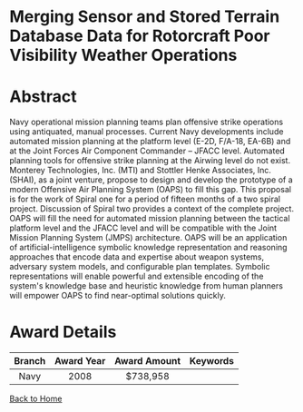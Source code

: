 
Merging Sensor and Stored Terrain Database Data for Rotorcraft Poor Visibility Weather Operations
=================================================================================================

# Abstract


Navy operational mission planning teams plan offensive strike operations using antiquated, manual processes.  Current Navy developments include automated mission planning at the platform level (E-2D, F/A-18, EA-6B) and at the Joint Forces Air Component Commander – JFACC level.  Automated planning tools for offensive strike planning at the Airwing level do not exist.  Monterey Technologies, Inc. (MTI) and Stottler Henke Associates, Inc. (SHAI), as a joint venture, propose to design and develop the prototype of a modern Offensive Air Planning System (OAPS) to fill this gap.  This proposal is for the work of Spiral one for a period of fifteen months of a two spiral project.  Discussion of Spiral two provides a context of the complete project.  OAPS will fill the need for automated mission planning between the tactical platform level and the JFACC level and will be compatible with the Joint Mission Planning System (JMPS) architecture.  OAPS will be an application of artificial-intelligence symbolic knowledge representation and reasoning approaches that encode data and expertise about weapon systems, adversary system models, and configurable plan templates.  Symbolic representations will enable powerful and extensible encoding of the system's knowledge base and heuristic knowledge from human planners will empower OAPS to find near-optimal solutions quickly.  

# Award Details

|Branch|Award Year|Award Amount|Keywords|
| :---: | :---: | :---: | :---: |
|Navy|2008|$738,958||
  
  


[Back to Home](https://github.com/chrischow/dod_sbir_awards/CC/#956)
